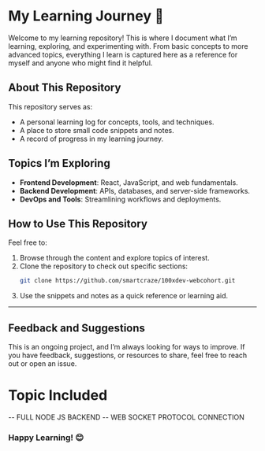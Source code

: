 
# **My Learning Journey 🚀**

Welcome to my learning repository! This is where I document what I’m learning, exploring, and experimenting with. From basic concepts to more advanced topics, everything I learn is captured here as a reference for myself and anyone who might find it helpful.


## **About This Repository**

This repository serves as:
- A personal learning log for concepts, tools, and techniques.
- A place to store small code snippets and notes.
- A record of progress in my learning journey.


## **Topics I’m Exploring**

- **Frontend Development**: React, JavaScript, and web fundamentals.
- **Backend Development**: APIs, databases, and server-side frameworks.
- **DevOps and Tools**: Streamlining workflows and deployments.


## **How to Use This Repository**

Feel free to:
1. Browse through the content and explore topics of interest.
2. Clone the repository to check out specific sections:
   ```bash
   git clone https://github.com/smartcraze/100xdev-webcohort.git
   ```
3. Use the snippets and notes as a quick reference or learning aid.

---

## **Feedback and Suggestions**

This is an ongoing project, and I’m always looking for ways to improve. If you have feedback, suggestions, or resources to share, feel free to reach out or open an issue.

# Topic Included 
-- FULL NODE JS BACKEND 
-- WEB SOCKET PROTOCOL CONNECTION 



### Happy Learning! 😊


